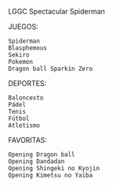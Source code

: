 LGGC Spectacular Spiderman


JUEGOS:

	Spiderman
	Blasphemous
	Sekiro
	Pokemon
	Dragon ball Sparkin Zero

DEPORTES:

	Baloncesto
	Pádel
	Tenis
	Fútbol
	Atletismo

FAVORITAS:

	Opening Dragon ball
	Opening Dandadan
	Opening Shingeki no Kyojin
	Opening Kimetsu no Yaiba

